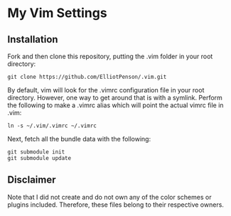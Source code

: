 # My Vim Settings

## Installation
                                                                                
Fork and then clone this repository, putting the .vim folder in your root
directory:

    git clone https://github.com/ElliotPenson/.vim.git

By default, vim will look for the .vimrc configuration file in your root
directory. However, one way to get around that is with a symlink. Perform the
following to make a .vimrc alias which will point the actual vimrc file in .vim:

    ln -s ~/.vim/.vimrc ~/.vimrc

Next, fetch all the bundle data with the following:

    git submodule init
    git submodule update

## Disclaimer
Note that I did not create and do not own any of the color schemes or plugins
included. Therefore, these files belong to their respective owners.
